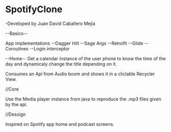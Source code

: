 # SpotifyClone

-Developed by Juan David Caballero Mejía

--Basics--

App implementations
--Dagger Hilt
--Sage Args
--Retrofit
--Glide
--Coroutines
--Login interceptor

--Home--
Get a calendar instance of the user phone to know the time of the day and dynamicaly change the title depending on it.

Consumes an Api from Audio boom and shows it in a cliclable Recycler View.

//Core

Use the Media player instance from java to reproduce the .mp3 files given by the api.

//Dessign 

Inspired on Spotify app home and podcast screens.
